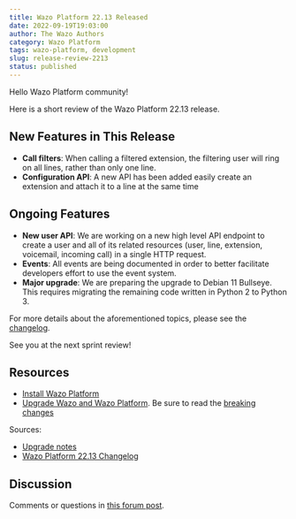 ```yaml
---
title: Wazo Platform 22.13 Released
date: 2022-09-19T19:03:00
author: The Wazo Authors
category: Wazo Platform
tags: wazo-platform, development
slug: release-review-2213
status: published
---
```


Hello Wazo Platform community!

Here is a short review of the Wazo Platform 22.13 release.

## New Features in This Release
- **Call filters**: When calling a filtered extension, the filtering user will ring on all lines, rather than only one line.
- **Configuration API**: A new API has been added easily create an extension and attach it to a line at the same time

## Ongoing Features
- **New user API**: We are working on a new high level API endpoint to create a user and all of its related resources (user, line, extension, voicemail, incoming call) in a single HTTP request.
- **Events**: All events are being documented in order to better facilitate developers effort to use the event system.
- **Major upgrade**: We are preparing the upgrade to Debian 11 Bullseye. This requires migrating the remaining code written in Python 2 to Python 3.

For more details about the aforementioned topics, please see the [changelog](https://wazo-dev.atlassian.net/issues/?jql=project%3DWAZO%20AND%20fixVersion%3D22.13).

See you at the next sprint review!

## Resources

- [Install Wazo Platform](/use-cases)
- [Upgrade Wazo and Wazo Platform](/uc-doc/upgrade/). Be sure to read the
  [breaking changes](/uc-doc/upgrade/upgrade_notes#22-13)

Sources:

- [Upgrade notes](/uc-doc/upgrade/upgrade_notes#22-13)
- [Wazo Platform 22.13 Changelog](https://wazo-dev.atlassian.net/issues/?jql=project%3DWAZO%20AND%20fixVersion%3D22.13)

## Discussion

Comments or questions in
[this forum post](https://wazo-platform.discourse.group/t/blog-wazo-platform-22-13-released).
